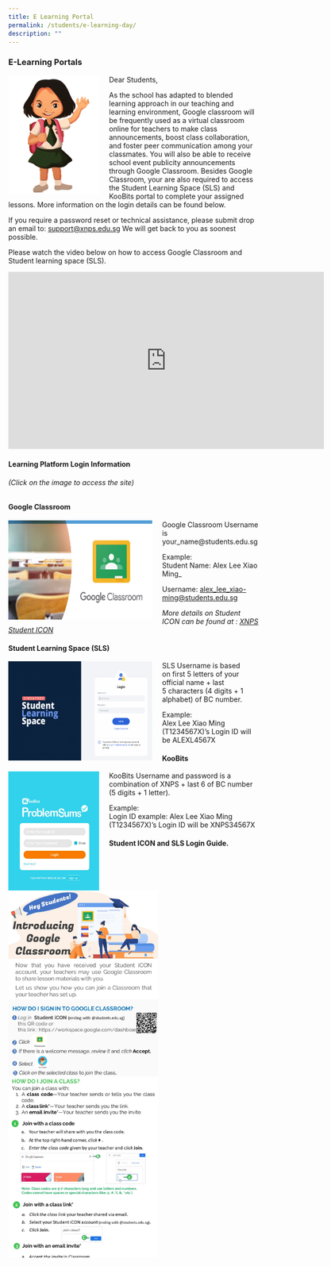 ```yaml
---
title: E Learning Portal
permalink: /students/e-learning-day/
description: ""
---
```


### E-Learning Portals 

<img src="/images/girl.png" style="width:183px;height:240px;margin-right:20px;" align = "left"> Dear Students,

As the school has adapted to blended learning approach in our teaching and learning environment,  Google classroom will be frequently used as a virtual classroom online for teachers to make class announcements, boost class collaboration, and foster peer communication among your classmates. You  will also be able to receive school event publicity announcements through Google Classroom. Besides Google Classroom, your are also required to access the Student Learning Space (SLS) and KooBits portal to complete your assigned lessons. More information on the login details can be found below.

If you require a password reset or technical assistance, please submit drop an email to: [support@xnps.edu.sg](http://support@xnps.edu.sg%20/) We will get back to you as soonest possible.

Please watch the video below on how to access Google Classroom and Student learning space (SLS).

<iframe width="636" height="357" src="https://www.youtube.com/embed/KkbS5f9EZPo" title="Google Classroom and SLS Tutorial for Parents" frameborder="0" allow="accelerometer; autoplay; clipboard-write; encrypted-media; gyroscope; picture-in-picture" allowfullscreen></iframe>

#### Learning Platform Login Information 
###### (Click on the image to access the site)


#### Google Classroom

<p><a href="https://classroom.google.com/?pli=1"><img  src="/images/lp1.png" style="width:290px;height:200px;margin-right:20px;" align = "left"></a></p>  Google Classroom Username is your_name@students.edu.sg


Example:  
Student Name: Alex Lee Xiao Ming_ 

Username: alex_lee_xiao-ming@students.edu.sg

_More details on Student ICON can be found at : [XNPS Student ICON](https://xingnanpri.moe.edu.sg/homepage-icon/students/student-icon)_

#### Student Learning Space (SLS)

<p><a href="https://vle.learning.moe.edu.sg/login"><img src="/images/lp2.png" style="width:290px;height:200px;margin-right:20px;" align = "left"></a></p> SLS Username is based on first 5 letters of your official name + last 5 characters (4 digits + 1 alphabet) of BC number.

  

 Example:  
Alex Lee Xiao Ming (T1234567X)’s Login ID will be ALEXL4567X


#### KooBits

<p><a href="https://vle.learning.moe.edu.sg/login"><img src="/images/lp3.png" style="width:183px;height:240px;margin-right:20px;" align = "left"></a></p> KooBits Username and password is a combination of XNPS + last 6 of BC number (5 digits + 1 letter).

 Example:  
Login ID example: Alex Lee Xiao Ming (T1234567X)’s Login ID will be XNPS34567X



#### Student ICON and SLS Login Guide.

<img src="/images/lp4.png" style="width:60%">